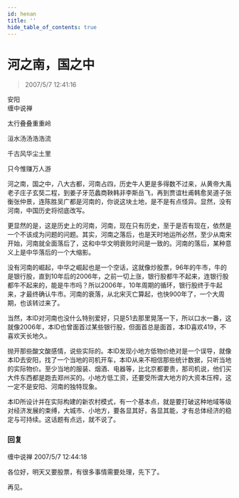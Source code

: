 ```yaml
---
id: henan
title: ''
hide_table_of_contents: true
---
```


# 河之南，国之中

> 2007/5/7 12:41:16

<div style={{color: '#FF0000', fontSize: 'xxx-large', fontWeight: 'bold', textAlign: 'center', lineHeight: '150%'}}>
安阳
</div>

<div style={{ color: '#FF0000', fontSize: 'x-large', fontWeight: 'bold', textAlign: 'center', lineHeight: '200%', marginBottom: '20px'}}>
缠中说禅
</div>

<div style={{color: '#FF0000', fontSize: 'xx-large', fontWeight: 'bold', textAlign: 'center', lineHeight: '100%', marginBottom: '30px'}}>

太行叠叠重重岭

洹水汤汤浩浩流

千古风华尘土里

只今惟赚万人游
</div>

河之南，国之中，八大古都，河南占四，历史牛人更是多得数不过来，从黄帝大禹老子庄子玄奘二程，到姜子牙范蠡商鞅韩非李斯岳飞，再到贾谊杜甫韩愈吴道子张衡张仲景，连陈胜吴广都是河南的，你说这块土地，是不是有点怪异。显然，没有河南，中国历史将彻底改写。
 
更显然的是，这是历史上的河南，河南，现在只有历史，至于是否有现在，依然是一个不该成为问题的问题。其实，河南之落后，也是天时地运所必然，至少从南宋开始，河南就全面落后了，这和中华文明衰败时间是一致的。河南的落后，某种意义上是中华落后的一个大缩影。
 
没有河南的崛起，中华之崛起也是一个空话，这就像炒股票，96年的牛市，牛的是银行股，直到10年后的2006年，之前一切上涨，银行股都牛不起来，连银行股都牛不起来的，能是牛市吗？所以2006年，10年周期的循环，银行股终于牛起来，才最终确认牛市。河南的衰落，从北宋灭亡算起，也快900年了，一个大周期，也该转过来了。
 
当然，本ID对河南也没什么特别爱好，只是51去那里晃荡一下，所以口水一番，这就像2006年，本ID也曾面首过某些银行股，但面首总是面首，本ID喜欢419，不喜欢天长地久。
 
抛开那些酸文酸感情，说些实际的。本ID发现小地方低物价绝对是一个误导，就像本ID去安阳，找了一个当地的司机开车，本ID从来不相信那些统计数据，只听当地的实际物价。至少当地的服装、烟酒、电器等，比北京都要贵，那司机说，他们买大件东西都是跑去郑州买的。小地方低工资，还要受所谓大地方的大资本压榨，这一定不是安阳、河南的独特现象。
 
本ID所设计并在实际构建的新农村模式，有一个基本点，就是要打破这种地域等级对经济发展的束缚，大城市、小地方，要各显其好，各显其能，才有总体经济的稳定与可持续。这话题有点远，就不说了。

### 回复

<div class='blog-comment'>
<span class='blog-comment-chan'>缠中说禅</span>  2007/5/7 12:44:18<br/>

各位好，明天又要股票，有很多事情需要处理，先下了。

再见。
</div>